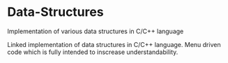 # Data-Structures
Implementation of various data structures in C/C++ language

Linked implementation of data structures in C/C++ language.
Menu driven code which is fully intended to inscrease understandability.
